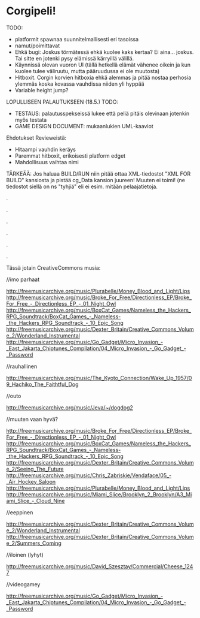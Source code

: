 # Corgipeli!

TODO:
  - platformit spawnaa suunnitelmallisesti eri tasoissa
  - namut/poimittavat
  - Ehkä bugi: Joskus törmätessä ehkä kuolee kaks kertaa? Ei aina... joskus. Tai sitte en jotenki pysy elämissä kärryillä välillä.
  - Käynnissä olevan vuoron UI (tällä hetkellä elämät vähenee oikein ja kun kuolee tulee väliruutu, mutta pääruudussa ei ole muutosta)
  - Hitboxit. Corgin korvien hitboxia ehkä alemmas ja pitää nostaa perhosia ylemmäs koska kovassa vauhdissa niiden yli hyppää
  - Variable height jump?
  
LOPULLISEEN PALAUTUKSEEN (18.5.) TODO:
  - TESTAUS: palautusspekseissä lukee että peliä pitäis olevinaan jotenkin myös testata
  - GAME DESIGN DOCUMENT: mukaanlukien UML-kaaviot

Ehdotukset Revieweistä:
  - Hitaampi vauhdin keräys
  - Paremmat hitboxit, erikoisesti platform edget
  - Mahdollisuus vaihtaa nimi

TÄRKEÄÄ: Jos haluaa BUILD/RUN niin pitää ottaa XML-tiedostot "XML FOR BUILD" kansiosta ja pistää cg_Data kansion juureen! Muuten ei toimi! (ne tiedostot siellä on ns "tyhjiä" eli ei esim. mitään pelaajatietoja.


.

.

.

.

.

.




Tässä jotain CreativeCommons musia:

//imo parhaat

http://freemusicarchive.org/music/Plurabelle/Money_Blood_and_Light/Lips
http://freemusicarchive.org/music/Broke_For_Free/Directionless_EP/Broke_For_Free_-_Directionless_EP_-_01_Night_Owl
http://freemusicarchive.org/music/BoxCat_Games/Nameless_the_Hackers_RPG_Soundtrack/BoxCat_Games_-_Nameless-_the_Hackers_RPG_Soundtrack_-_10_Epic_Song
http://freemusicarchive.org/music/Dexter_Britain/Creative_Commons_Volume_2/Wonderland_Instrumental
http://freemusicarchive.org/music/Go_Gadget/Micro_Invasion_-_East_Jakarta_Chiptunes_Compilation/04_Micro_Invasion_-_Go_Gadget_-_Password


//rauhallinen

http://freemusicarchive.org/music/The_Kyoto_Connection/Wake_Up_1957/09_Hachiko_The_Faithtful_Dog

//outo

http://freemusicarchive.org/music/Jeva/~/dogdog2

//muuten vaan hyvä?

http://freemusicarchive.org/music/Broke_For_Free/Directionless_EP/Broke_For_Free_-_Directionless_EP_-_01_Night_Owl
http://freemusicarchive.org/music/BoxCat_Games/Nameless_the_Hackers_RPG_Soundtrack/BoxCat_Games_-_Nameless-_the_Hackers_RPG_Soundtrack_-_10_Epic_Song
http://freemusicarchive.org/music/Dexter_Britain/Creative_Commons_Volume_2/Seeing_The_Future
http://freemusicarchive.org/music/Chris_Zabriskie/Vendaface/05_-_Air_Hockey_Saloon
http://freemusicarchive.org/music/Plurabelle/Money_Blood_and_Light/Lips
http://freemusicarchive.org/music/Miami_Slice/Brooklyn_2_Brooklyn/A3_Miami_Slice_-_Cloud_Nine

//eeppinen

http://freemusicarchive.org/music/Dexter_Britain/Creative_Commons_Volume_2/Wonderland_Instrumental
http://freemusicarchive.org/music/Dexter_Britain/Creative_Commons_Volume_2/Summers_Coming

//iloinen (lyhyt)

http://freemusicarchive.org/music/David_Szesztay/Commercial/Cheese_1247

//videogamey

http://freemusicarchive.org/music/Go_Gadget/Micro_Invasion_-_East_Jakarta_Chiptunes_Compilation/04_Micro_Invasion_-_Go_Gadget_-_Password


